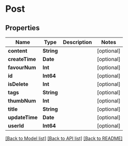 # Post

## Properties
Name | Type | Description | Notes
------------ | ------------- | ------------- | -------------
**content** | **String** |  | [optional] 
**createTime** | **Date** |  | [optional] 
**favourNum** | **Int** |  | [optional] 
**id** | **Int64** |  | [optional] 
**isDelete** | **Int** |  | [optional] 
**tags** | **String** |  | [optional] 
**thumbNum** | **Int** |  | [optional] 
**title** | **String** |  | [optional] 
**updateTime** | **Date** |  | [optional] 
**userId** | **Int64** |  | [optional] 

[[Back to Model list]](../README.md#documentation-for-models) [[Back to API list]](../README.md#documentation-for-api-endpoints) [[Back to README]](../README.md)


